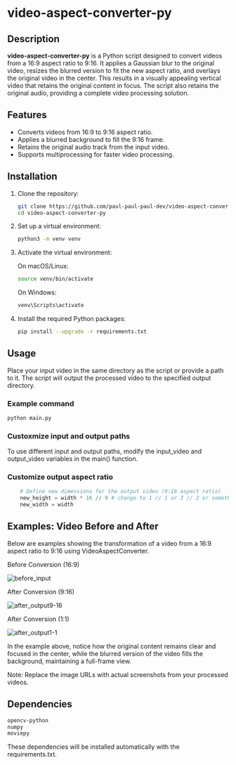 # video-aspect-converter-py

## Description

**video-aspect-converter-py** is a Python script designed to convert videos from a 16:9 aspect ratio to 9:16. It applies a Gaussian blur to the original video, resizes the blurred version to fit the new aspect ratio, and overlays the original video in the center. This results in a visually appealing vertical video that retains the original content in focus. The script also retains the original audio, providing a complete video processing solution.

## Features

- Converts videos from 16:9 to 9:16 aspect ratio.
- Applies a blurred background to fill the 9:16 frame.
- Retains the original audio track from the input video.
- Supports multiprocessing for faster video processing.

## Installation

1. Clone the repository:

    ```bash
    git clone https://github.com/paul-paul-paul-dev/video-aspect-converter-py
    cd video-aspect-converter-py
    ```

2. Set up a virtual environment:

    ```bash
    python3 -m venv venv
    ```

3. Activate the virtual environment:

    On macOS/Linux:

    ```bash
    source venv/bin/activate
    ```

    On Windows:

    ```bash
    venv\Scripts\activate
    ```

4. Install the required Python packages:

    ```bash
    pip install --upgrade -r requirements.txt
    ```

## Usage

Place your input video in the same directory as the script or provide a path to it. The script will output the processed video to the specified output directory.

### Example command

```bash
python main.py
```

### Custoxmize input and output paths

To use different input and output paths, modify the input_video and output_video variables in the main() function.

### Customize output aspect ratio

```python
    # Define new dimensions for the output video (9:16 aspect ratio)
    new_height = width * 16 // 9 # change to 1 // 1 or 3 // 2 or something else
    new_width = width
```

## Examples: Video Before and After

Below are examples showing the transformation of a video from a 16:9 aspect ratio to 9:16 using VideoAspectConverter.

Before Conversion (16:9)

![before_input](img/input.gif)

After Conversion (9:16)

![after_output9-16](img/output_9-16.gif)

After Conversion (1:1)

![after_output1-1](img/output_1-1.gif)

In the example above, notice how the original content remains clear and focused in the center, while the blurred version of the video fills the background, maintaining a full-frame view.

Note: Replace the image URLs with actual screenshots from your processed videos.

## Dependencies

```sh
opencv-python
numpy
moviepy
```

These dependencies will be installed automatically with the requirements.txt.
